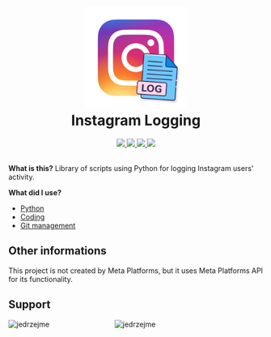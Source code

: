 <h1 align = 'center'>
    <img 
        src = '/assets/icon.png' 
        height = '200' 
        width = '200' 
        alt = 'Icon' 
    />
    <br>
    Instagram Logging
    <br>
</h1>

<div align = 'center'>
    <a href = 'https://github.com/jedrzejme/InstagramLogging/'>
        <img src = 'https://img.shields.io/github/stars/jedrzejme/InstagramLogging?style=for-the-badge&color=%23cfb002'/>
    </a>
    <a href = 'https://github.com/jedrzejme/InstagramLogging/tags'>
        <img src = 'https://img.shields.io/github/v/tag/jedrzejme/InstagramLogging?style=for-the-badge&label=version'/>
    </a>
    <a href = 'https://github.com/jedrzejme/InstagramLogging/issues'>
        <img src = 'https://img.shields.io/github/issues/jedrzejme/InstagramLogging?style=for-the-badge&color=%23ff6f00'/>
    </a>
    <a href = 'https://github.com/jedrzejme/InstagramLogging/pulls'>
        <img src = 'https://img.shields.io/github/issues-pr/jedrzejme/InstagramLogging?style=for-the-badge'/>
    </a>
</div>

<br>

**What is this?** Library of scripts using Python for logging Instagram users' activity.

**What did I use?**
* [Python](https://www.python.org/)
* [Coding](https://code.visualstudio.com/)
* [Git management](https://desktop.github.com/)

## Other informations
This project is not created by Meta Platforms, but it uses Meta Platforms API for its functionality.

## Support
<p><a href="https://www.buymeacoffee.com/jedrzejme"> <img align="left" src="https://cdn.buymeacoffee.com/buttons/v2/default-yellow.png" height="50" width="210" alt="jedrzejme" /></a><a href="https://ko-fi.com/jedrzejme"> <img align="left" src="https://cdn.ko-fi.com/cdn/kofi3.png?v=3" height="50" width="210" alt="jedrzejme" /></a></p><br><br><br>